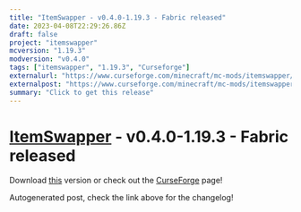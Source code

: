 ```yaml
---
title: "ItemSwapper - v0.4.0-1.19.3 - Fabric released"
date: 2023-04-08T22:29:26.86Z
draft: false
project: "itemswapper"
mcversion: "1.19.3"
modversion: "v0.4.0"
tags: ["itemswapper", "1.19.3", "Curseforge"]
externalurl: "https://www.curseforge.com/minecraft/mc-mods/itemswapper/files/4481522"
externalpost: "https://www.curseforge.com/minecraft/mc-mods/itemswapper/files/4481522"
summary: "Click to get this release"
---
```

# [ItemSwapper](/project/itemswapper) - v0.4.0-1.19.3 - Fabric released
Download [this](https://www.curseforge.com/minecraft/mc-mods/itemswapper/files/4481522) version or check out the [CurseForge](https://www.curseforge.com/minecraft/mc-mods/itemswapper) page!

Autogenerated post, check the link above for the changelog!
